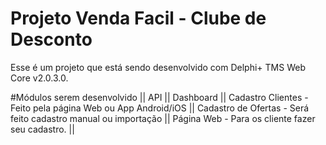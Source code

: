 # Projeto Venda Facil - Clube de Desconto

Esse é um projeto que está sendo desenvolvido com Delphi+ TMS Web Core v2.0.3.0.

#Módulos serem desenvolvido ||
API ||
Dashboard ||
Cadastro Clientes - Feito pela página Web ou App Android/iOS ||
Cadastro de Ofertas - Será feito cadastro manual ou importação ||
Página Web - Para os cliente fazer seu cadastro. ||

